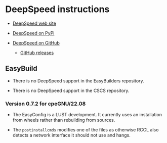 # DeepSpeed instructions

-   [DeepSpeed web site](https://www.deepspeed.ai)

-   [DeepSpeed on PyPi](https://pypi.org/project/deepspeed/)

-   [DeepSpeed on GitHub](https://github.com/microsoft/DeepSpeed)

    -   [GitHub releases](https://github.com/microsoft/DeepSpeed/releases)


## EasyBuild

-   There is no DeepSpeed support in the EasyBuilders repository.

-   There is no DeepSpeed support in the CSCS repository.


### Version 0.7.2 for cpeGNU/22.08

-   The EasyConfig is a LUST development. It currently uses an installation from
    wheels rather than rebuilding from sources.

-   The `postinstallcmds` modifies one of the files as otherwise RCCL also detects
    a network interface it should not use and hangs.
